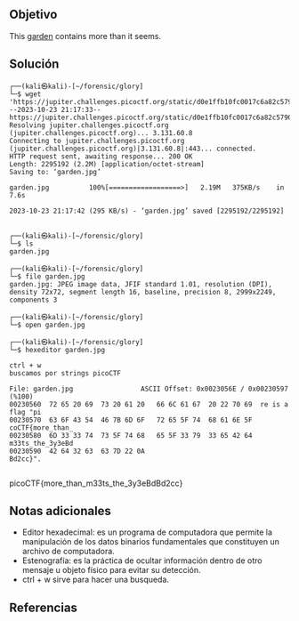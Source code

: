## Objetivo
This [garden](https://jupiter.challenges.picoctf.org/static/d0e1ffb10fc0017c6a82c57900f3ffe3/garden.jpg) contains more than it seems.
## Solución
```
┌──(kali㉿kali)-[~/forensic/glory]
└─$ wget 'https://jupiter.challenges.picoctf.org/static/d0e1ffb10fc0017c6a82c57900f3ffe3/garden.jpg'
--2023-10-23 21:17:33--  https://jupiter.challenges.picoctf.org/static/d0e1ffb10fc0017c6a82c57900f3ffe3/garden.jpg
Resolving jupiter.challenges.picoctf.org (jupiter.challenges.picoctf.org)... 3.131.60.8
Connecting to jupiter.challenges.picoctf.org (jupiter.challenges.picoctf.org)|3.131.60.8|:443... connected.
HTTP request sent, awaiting response... 200 OK
Length: 2295192 (2.2M) [application/octet-stream]
Saving to: ‘garden.jpg’

garden.jpg          100%[==================>]   2.19M   375KB/s    in 7.6s    

2023-10-23 21:17:42 (295 KB/s) - ‘garden.jpg’ saved [2295192/2295192]

                                                                               
┌──(kali㉿kali)-[~/forensic/glory]
└─$ ls
garden.jpg
                                                                               
┌──(kali㉿kali)-[~/forensic/glory]
└─$ file garden.jpg  
garden.jpg: JPEG image data, JFIF standard 1.01, resolution (DPI), density 72x72, segment length 16, baseline, precision 8, 2999x2249, components 3
                                                                               
┌──(kali㉿kali)-[~/forensic/glory]
└─$ open garden.jpg                                           
                                                                               
┌──(kali㉿kali)-[~/forensic/glory]
└─$ hexeditor garden.jpg

ctrl + w 
buscamos por strings picoCTF

File: garden.jpg                 ASCII Offset: 0x0023056E / 0x00230597 (%100)  
00230560  72 65 20 69  73 20 61 20   66 6C 61 67  20 22 70 69  re is a flag "pi
00230570  63 6F 43 54  46 7B 6D 6F   72 65 5F 74  68 61 6E 5F  coCTF{more_than_
00230580  6D 33 33 74  73 5F 74 68   65 5F 33 79  33 65 42 64  m33ts_the_3y3eBd
00230590  42 64 32 63  63 7D 22 0A                             Bd2cc}".        


```
picoCTF{more_than_m33ts_the_3y3eBdBd2cc}


## Notas adicionales

- Editor hexadecimal: es un programa de computadora que permite la manipulación de los datos binarios fundamentales que constituyen un archivo de computadora.
- Estenografía: es la práctica de ocultar información dentro de otro mensaje u objeto físico para evitar su detección.
- ctrl + w sirve para hacer una busqueda.

## Referencias